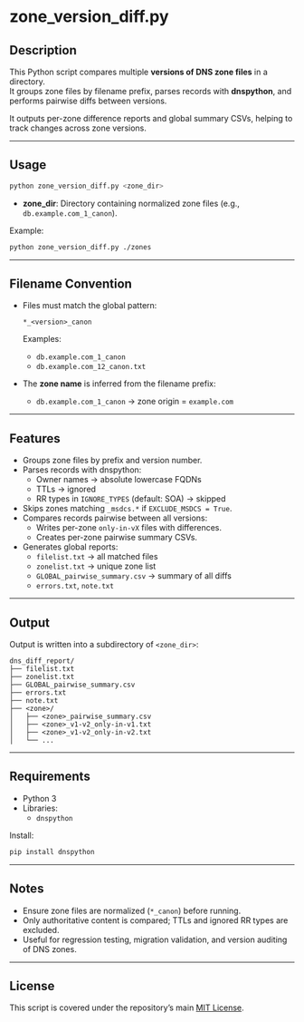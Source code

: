 # zone_version_diff.py

## Description
This Python script compares multiple **versions of DNS zone files** in a directory.  
It groups zone files by filename prefix, parses records with **dnspython**, and performs pairwise diffs between versions.  

It outputs per-zone difference reports and global summary CSVs, helping to track changes across zone versions.

---

## Usage
```bash
python zone_version_diff.py <zone_dir>
```

- **zone_dir**: Directory containing normalized zone files (e.g., `db.example.com_1_canon`).  

Example:
```bash
python zone_version_diff.py ./zones
```

---

## Filename Convention
- Files must match the global pattern:
  ```
  *_<version>_canon
  ```
  Examples:
  - `db.example.com_1_canon`
  - `db.example.com_12_canon.txt`

- The **zone name** is inferred from the filename prefix:
  - `db.example.com_1_canon` → zone origin = `example.com`  

---

## Features
- Groups zone files by prefix and version number.  
- Parses records with dnspython:  
  - Owner names → absolute lowercase FQDNs  
  - TTLs → ignored  
  - RR types in `IGNORE_TYPES` (default: SOA) → skipped  
- Skips zones matching `_msdcs.*` if `EXCLUDE_MSDCS = True`.  
- Compares records pairwise between all versions:
  - Writes per-zone `only-in-vX` files with differences.  
  - Creates per-zone pairwise summary CSVs.  
- Generates global reports:
  - `filelist.txt` → all matched files  
  - `zonelist.txt` → unique zone list  
  - `GLOBAL_pairwise_summary.csv` → summary of all diffs  
  - `errors.txt`, `note.txt`  

---

## Output
Output is written into a subdirectory of `<zone_dir>`:
```
dns_diff_report/
├── filelist.txt
├── zonelist.txt
├── GLOBAL_pairwise_summary.csv
├── errors.txt
├── note.txt
├── <zone>/
│   ├── <zone>_pairwise_summary.csv
│   ├── <zone>_v1-v2_only-in-v1.txt
│   ├── <zone>_v1-v2_only-in-v2.txt
│   └── ...
```

---

## Requirements
- Python 3  
- Libraries:
  - `dnspython`  

Install:
```bash
pip install dnspython
```

---

## Notes
- Ensure zone files are normalized (`*_canon`) before running.  
- Only authoritative content is compared; TTLs and ignored RR types are excluded.  
- Useful for regression testing, migration validation, and version auditing of DNS zones.  

---

## License
This script is covered under the repository’s main [MIT License](../LICENSE).  

